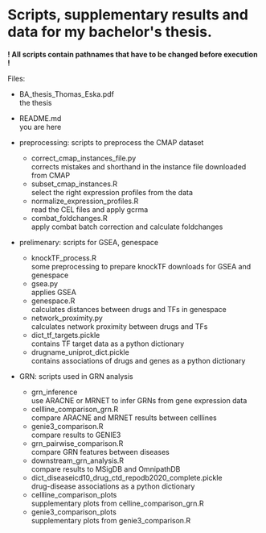 # Scripts, supplementary results and data for my bachelor's thesis.

__! All scripts contain pathnames that have to be changed before execution !__

Files:

 * BA_thesis_Thomas_Eska.pdf  
   the thesis  
 * README.md  
   you are here  

  * preprocessing: scripts to preprocess the CMAP dataset  
    * correct_cmap_instances_file.py  
      corrects mistakes and shorthand in the instance file downloaded from CMAP  
    * subset_cmap_instances.R  
      select the right expression profiles from the data  
    * normalize_expression_profiles.R  
      read the CEL files and apply gcrma  
    * combat_foldchanges.R  
      apply combat batch correction and calculate foldchanges  

  * prelimenary: scripts for GSEA, genespace  
    * knockTF_process.R  
      some preprocessing to prepare knockTF downloads for GSEA and genespace  
    * gsea.py  
      applies GSEA  
    * genespace.R  
      calculates distances between drugs and TFs in genespace  
    * network_proximity.py  
      calculates network proximity between drugs and TFs  
    * dict_tf_targets.pickle  
      contains TF target data as a python dictionary  
    * drugname_uniprot_dict.pickle  
      contains associations of drugs and genes as a python dictionary  

  * GRN: scripts used in GRN analysis  
    * grn_inference  
      use ARACNE or MRNET to infer GRNs from gene expression data  
    * cellline_comparison_grn.R  
      compare ARACNE and MRNET results between celllines  
    * genie3_comparison.R  
      compare results to GENIE3  
    * grn_pairwise_comparison.R  
      compare GRN features between diseases  
    * downstream_grn_analysis.R  
      compare results to MSigDB and OmnipathDB  
    * dict_diseaseicd10_drug_ctd_repodb2020_complete.pickle  
      drug-disease associations as a python dictionary  
    * cellline_comparison_plots  
      supplementary plots from celline_comparison_grn.R  
    * genie3_comparison_plots  
      supplementary plots from genie3_comparison.R  

